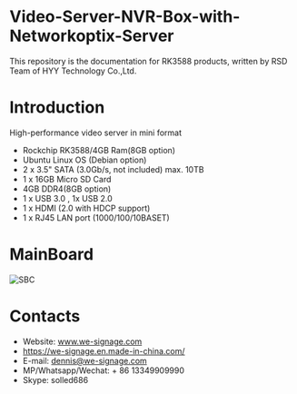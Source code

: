 # Video-Server-NVR-Box-with-Networkoptix-Server
This repository is the documentation for RK3588 products, written by RSD Team of HYY Technology Co.,Ltd.

# Introduction
High-performance video server in mini format

- Rockchip RK3588/4GB Ram(8GB option)
- Ubuntu Linux OS (Debian option)
- 2 x 3.5" SATA (3.0Gb/s, not included) max. 10TB
- 1 x 16GB Micro SD Card
- 4GB DDR4(8GB option)
- 1 x USB 3.0 , 1x USB 2.0
- 1 x HDMI (2.0 with HDCP support)
- 1 x RJ45 LAN port (1000/100/10BASET)

# MainBoard
![SBC](./Documents/PCB%20Functions.png)



# Contacts

- Website: www.we-signage.com
- https://we-signage.en.made-in-china.com/
- E-mail: dennis@we-signage.com
- MP/Whatsapp/Wechat: + 86 13349909990
- Skype: solled686